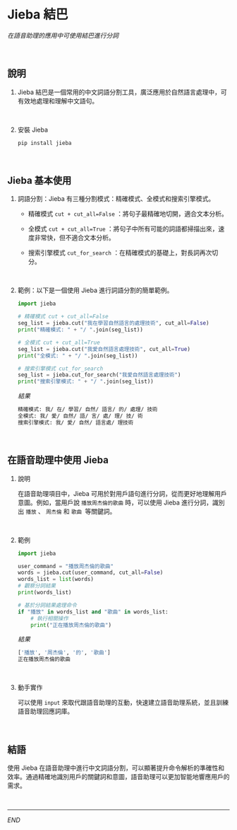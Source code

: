 # Jieba 結巴

_在語音助理的應用中可使用結巴進行分詞_

<br>

## 說明
1. Jieba 結巴是一個常用的中文詞語分割工具，廣泛應用於自然語言處理中，可有效地處理和理解中文語句。

<br>

2. 安裝 Jieba
   
   ```bash
   pip install jieba
   ```

<br>

## Jieba 基本使用

1.  詞語分割：Jieba 有三種分割模式：精確模式、全模式和搜索引擎模式。

    - 精確模式 `cut + cut_all=False` ：將句子最精確地切開，適合文本分析。

    - 全模式 `cut + cut_all=True` ：將句子中所有可能的詞語都掃描出來，速度非常快，但不適合文本分析。

    - 搜索引擎模式 `cut_for_search` ：在精確模式的基礎上，對長詞再次切分。

<br>

2. 範例：以下是一個使用 Jieba 進行詞語分割的簡單範例。

    ```python
    import jieba

    # 精確模式 cut + cut_all=False
    seg_list = jieba.cut("我在學習自然語言的處理技術", cut_all=False)
    print("精確模式: " + "/ ".join(seg_list))

    # 全模式 cut + cut_all=True
    seg_list = jieba.cut("我愛自然語言處理技術", cut_all=True)
    print("全模式: " + "/ ".join(seg_list))

    # 搜索引擎模式 cut_for_search
    seg_list = jieba.cut_for_search("我愛自然語言處理技術")
    print("搜索引擎模式: " + "/ ".join(seg_list))
    ```
    _結果_
    ```bash
    精確模式: 我/ 在/ 學習/ 自然/ 語言/ 的/ 處理/ 技術
    全模式: 我/ 愛/ 自然/ 語/ 言/ 處/ 理/ 技/ 術
    搜索引擎模式: 我/ 愛/ 自然/ 語言處/ 理技術
    ```

<br>

## 在語音助理中使用 Jieba

1. 說明

    在語音助理項目中，Jieba 可用於對用戶語句進行分詞，從而更好地理解用戶意圖。例如，當用戶說 `播放周杰倫的歌曲` 時，可以使用 Jieba 進行分詞，識別出 `播放` 、 `周杰倫` 和 `歌曲 `等關鍵詞。

<br>

2.  範例

    ```python
    import jieba

    user_command = "播放周杰倫的歌曲"
    words = jieba.cut(user_command, cut_all=False)
    words_list = list(words)
    # 觀察分詞結果
    print(words_list)

    # 基於分詞結果處理命令
    if "播放" in words_list and "歌曲" in words_list:
        # 執行相關操作
        print("正在播放周杰倫的歌曲")
    ```
    _結果_
    ```bash
    ['播放', '周杰倫', '的', '歌曲']
    正在播放周杰倫的歌曲
    ```

<br>

3. 動手實作

    可以使用 `input` 來取代跟語音助理的互動，快速建立語音助理系統，並且訓練語音助理回應詞庫。

<br>

## 結語

使用 Jieba 在語音助理中進行中文詞語分割，可以顯著提升命令解析的準確性和效率。通過精確地識別用戶的關鍵詞和意圖，語音助理可以更加智能地響應用戶的需求。


<br>

---

_END_